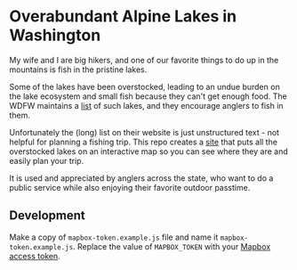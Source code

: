 # Overabundant Alpine Lakes in Washington

My wife and I are big hikers, and one of our favorite things to do up in the mountains is fish in the pristine lakes.

Some of the lakes have been overstocked, leading to an undue burden on the lake ecosystem
and small fish because they can't get enough food.
The WDFW maintains a <a href="https://wdfw.wa.gov/fishing/locations/high-lakes/overabundant">list</a>
of such lakes, and they encourage anglers to fish in them.

Unfortunately the (long) list on their website is just unstructured text - not helpful for planning a fishing trip.
This repo creates a <a href="https://field-cady.github.io/overabundant_lakes/">site</a>
that puts all the overstocked lakes on an interactive map so you can see where they are and easily plan your trip.

It is used and appreciated by anglers across the state, who want to do a public service while
also enjoying their favorite outdoor passtime.

## Development

Make a copy of `mapbox-token.example.js` file and name it `mapbox-token.example.js`. Replace the value of `MAPBOX_TOKEN` with your [Mapbox access token](https://docs.mapbox.com/api/accounts/tokens/).

